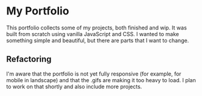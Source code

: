# My Portfolio

This portfolio collects some of my projects, both finished and wip. It was built from scratch using vanilla JavaScript and CSS. 
I wanted to make something simple and beautiful, but there are parts that I want to change. 

## Refactoring

I'm aware that the portfolio is not yet fully responsive (for example, for mobile in landscape) and that the .gifs are making it too heavy to load.
I plan to work on that shortly and also include more projects. 
